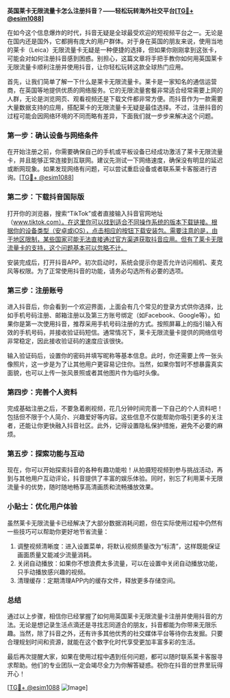 **英国莱卡无限流量卡怎么注册抖音？——轻松玩转海外社交平台[[TG💪+ @esim1088](https://t.me/s/esim1088)]**

在如今这个信息爆炸的时代，抖音无疑是全球最受欢迎的短视频平台之一。无论是在国内还是国外，它都拥有庞大的用户群体。对于身在英国的朋友来说，使用当地的莱卡（Leica）无限流量卡无疑是一种便捷的选择，但如果你刚刚拿到这张卡，可能会对如何注册抖音感到困惑。别担心，这篇文章将手把手教你如何用英国莱卡无限流量卡顺利注册并使用抖音，让你轻松玩转这款全球热门应用。

首先，让我们简单了解一下什么是莱卡无限流量卡。莱卡是一家知名的通信运营商，在英国等地提供优质的网络服务。它的无限流量套餐非常适合经常需要上网的人群，无论是浏览网页、观看视频还是下载文件都非常方便。而抖音作为一款需要大量数据支持的应用，搭配莱卡的无限流量卡无疑是最佳选择。不过，注册抖音的过程可能会因网络环境的不同而略有差异，下面我们就一步步来解决这个问题。

### **第一步：确认设备与网络条件**
在开始注册之前，你需要确保自己的手机或平板设备已经成功激活了莱卡无限流量卡，并且能够正常连接到互联网。建议先测试一下网络速度，确保没有明显的延迟或断网现象。如果发现网络有问题，可以尝试重启设备或者联系莱卡客服进行咨询。[[TG💪+ @esim1088](https://t.me/s/esim1088)]

### **第二步：下载抖音国际版**
打开你的浏览器，搜索“TikTok”或者直接输入抖音官网地址（www.tiktok.com）。在这里你可以找到适合不同操作系统的版本下载链接。根据你的设备类型（安卓或iOS），点击相应的按钮下载安装包。需要注意的是，由于地区限制，某些国家可能无法直接通过官方渠道获取抖音应用。但有了莱卡无限流量卡的支持，这个问题基本可以忽略不计。

安装完成后，打开抖音APP。初次启动时，系统会提示你是否允许访问相机、麦克风等权限。为了正常使用抖音的功能，请务必勾选所有必要的选项。

### **第三步：注册账号**
进入抖音后，你会看到一个欢迎界面，上面会有几个常见的登录方式供你选择，比如手机号码注册、邮箱注册以及第三方账号绑定（如Facebook、Google等）。如果你是第一次使用抖音，推荐采用手机号码注册的方式。按照屏幕上的指引输入有效的手机号码，并接收验证码短信。通常情况下，莱卡无限流量卡提供的网络信号非常稳定，因此接收验证码的速度应该很快。

输入验证码后，设置你的密码并填写昵称等基本信息。此时，你还需要上传一张头像照片，这一步是为了让其他用户更容易记住你。当然，如果你暂时不想暴露真实面貌，也可以上传一张风景照或者其他图片作为临时头像。

### **第四步：完善个人资料**
完成基础注册之后，不要急着刷视频，花几分钟时间完善一下自己的个人资料吧！包括但不限于个人简介、兴趣爱好等内容。这些信息不仅能帮助你吸引更多的关注者，还能让你更快融入抖音社区。此外，记得设置隐私保护措施，避免不必要的麻烦。

### **第五步：探索功能与互动**
现在，你可以开始探索抖音的各种有趣功能啦！从拍摄短视频到参与挑战活动，再到与其他用户互动评论，抖音提供了丰富的娱乐体验。同时，别忘了利用莱卡无限流量卡的优势，随时随地畅享高清画质和流畅播放效果。

### **小贴士：优化用户体验**
虽然莱卡无限流量卡已经解决了大部分数据消耗问题，但在实际使用过程中仍然有一些技巧可以帮助你更好地节省流量：

1. 调整视频清晰度：进入设置菜单，将默认视频质量改为“标清”，这样既能保证画面质量又能减少流量消耗。
2. 关闭自动播放：如果你不想浪费太多流量，可以在设置中关闭自动播放功能，只手动播放感兴趣的视频。
3. 清理缓存：定期清理APP内的缓存文件，释放更多存储空间。

### **总结**
通过以上步骤，相信你已经掌握了如何用英国莱卡无限流量卡注册并使用抖音的方法。无论是想记录生活点滴还是寻找志同道合的朋友，抖音都能为你带来无限乐趣。当然，除了抖音之外，还有许多其他优秀的社交媒体平台等待你去发掘。只要合理规划时间和资源，就能在这个数字化时代享受更加丰富多彩的生活。

最后再次提醒大家，如果在使用过程中遇到任何问题，都可以随时联系莱卡客服寻求帮助。他们的专业团队一定会竭尽全力为你解答疑惑。祝你在抖音的世界里玩得开心！

[[TG💪+ @esim1088](https://t.me/s/esim1088) ![Image](https://i.postimg.cc/4NQfJmqS/Snipaste-2025-05-13-00-14-12.png)]